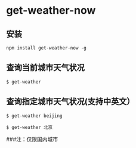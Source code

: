 # get-weather-now


## 安装

```npm install get-weather-now -g```

## 查询当前城市天气状况

```$ get-weather```

## 查询指定城市天气状况(支持中英文）

```$ get-weather beijing```

```$ get-weather 北京```

###注：仅限国内城市
